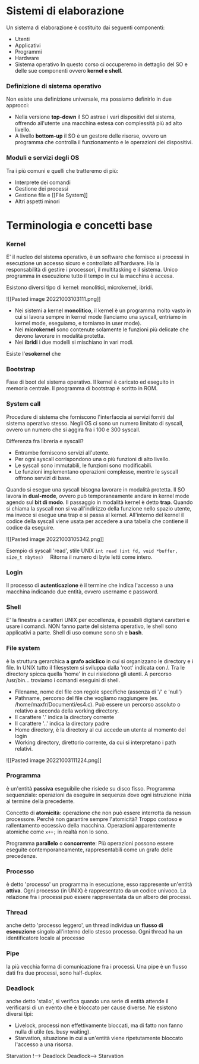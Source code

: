 # Sistemi di elaborazione
Un sistema di elaborazione è costituito dai seguenti componenti:
- Utenti
- Applicativi
- Programmi
- Hardware 
- Sistema operativo
In questo corso ci occuperemo in dettaglio del SO e delle sue componenti ovvero **kernel e shell**.

### Definizione di sistema operativo
Non esiste una definizione universale, ma possiamo definirlo in due approcci:
- Nella versione **top-down** il SO astrae i vari dispositivi del sistema, offrendo all'utente una macchina estesa con complessità più ad alto livello.
- A livello **bottom-up** il SO è un gestore delle risorse, ovvero un programma che controlla il funzionamento e le operazioni dei dispositivi.

### Moduli e servizi degli OS
Tra i più comuni e quelli che tratteremo di più:
- Interprete dei comandi
- Gestione dei processi
- Gestione file e [[File System]]
- Altri aspetti minori

# Terminologia e concetti base

### Kernel
E' il nucleo del sistema operativo, è un software che fornisce ai processi in esecuzione un accesso sicuro e controllato all'hardware.
Ha la responsabilità di gestire i processori, il multitasking e il sistema.
Unico programma in esecuzione tutto il tempo in cui la macchina è accesa.

Esistono diversi tipo di kernel: monolitici, microkernel, ibridi.

![[Pasted image 20221003103111.png]]

- Nei sistemi a kernel **monolitico**, il kernel è un programma molto vasto in cui si lavora sempre in kernel mode (lanciamo una syscall, entriamo in kernel mode, eseguiamo, e torniamo in user mode).
- Nei **microkernel** sono contenute solamente le funzioni più delicate che devono lavorare in modalità protetta.
- Nei **ibridi** i due modelli si mischiano in vari modi.

Esiste l'**esokernel** che

### Bootstrap
Fase di boot del sistema operativo.
Il kernel è caricato ed eseguito in memoria centrale.
Il programma di bootstrap è scritto in ROM.

### System call
Procedure di sistema che forniscono l'interfaccia ai servizi forniti dal sistema operativo stesso.
Negli OS ci sono un numero limitato di syscall, ovvero un numero che si aggira fra i 100 e 300 syscall.

Differenza fra libreria e syscall?
- Entrambe forniscono servizi all'utente.
- Per ogni syscall corrispondono una o più funzioni di alto livello.
- Le syscall sono immutabili, le funzioni sono modificabili.
- Le funzioni implementano operazioni complesse, mentre le syscall offrono servizi di base.

Quando si esegue una syscall bisogna lavorare in modalità protetta.
Il SO lavora in **dual-mode**, ovvero può temporaneamente andare in kernel mode agendo sul **bit di modo**.
Il passaggio in modalità kernel è detto **trap**.
Quando si chiama la syscall non si va all'indirizzo della funzione nello spazio utente, ma invece si esegue una trap e si passa al kernel.
All'interno del kernel il codice della syscall viene usata per accedere a una tabella che contiene il codice da eseguire.

![[Pasted image 20221003105342.png]]

Esempio di syscall 'read', stile UNIX
`int read (int fd, void *buffer, size_t nbytes)  `
Ritorna il numero di byte letti come intero.

### Login
Il processo di **autenticazione** è il termine che indica l'accesso a una macchina indicando due entità, ovvero username e password.

### Shell
E' la finestra a caratteri UNIX per eccellenza, è possibili digitarvi caratteri e usare i comandi.
NON fanno parte del sistema operativo, le shell sono applicativi a parte.
Shell di uso comune sono sh e **bash**.

### File system
è la struttura gerarchica **a grafo aciclico** in cui si organizzano le directory e i file.
In UNIX tutto il filesystem si sviluppa dalla 'root' indicata con /.
Tra le directory spicca quella 'home' in cui risiedono gli utenti.
A percorso /usr/bin... troviamo i comandi eseguini di shell.

- Filename, nome del file con regole specifiche (assenza di '/' e 'null')
- Pathname, percorso del file che vogliamo raggiungere (es. /home/maxfr/Documenti/es4.c). Può essere un percorso assoluto o relativo a seconda della working directory. 
- Il carattere '.' indica la directory corrente
- Il carattere '..' indica la directory padre
- Home directory, è la directory al cui accede un utente al momento del login
- Working directory, direttorio corrente, da cui si interpretano i path relativi.

![[Pasted image 20221003111224.png]]

### Programma
è un'entità **passiva** eseguibile che risiede su disco fisso.
Programma sequenziale: operazioni da eseguire in sequenza dove ogni istruzione inizia al termine della precedente.

Concetto di **atomicità**: operazione che non può essere interrotta da nessun processore.
Perchè non garantire sempre l'atomicità? Troppo costoso e rallentamento eccessivo della macchina.
Operazioni apparentemente atomiche come  `x++;` in realtà non lo sono.

Programma **parallelo** o **concorrente**: Più operazioni possono essere eseguite contemporaneamente, rappresentabili come un grafo delle precedenze.

### Processo
è detto 'processo' un programma in esecuzione, esso rappresente un'entità **attiva**.
Ogni processo (in UNIX) è rappresentato da un codice univoco.
La relazione fra i processi può essere rappresentata da un albero dei processi.

### Thread
anche detto 'processo leggero', un thread individua un **flusso di esecuzione** singolo all'interno dello stesso processo.
Ogni thread ha un identificatore locale al processo

### Pipe
la più vecchia forma di comunicazione fra i processi.
Una pipe è un flusso dati fra due processi, sono half-duplex.

### Deadlock
anche detto 'stallo', si verifica quando una serie di entità attende il verificarsi di un evento che è bloccato per cause diverse.
Ne esistono diversi tipi:
- Livelock, processi non effettivamente bloccati, ma di fatto non fanno nulla di utile (es. busy waiting).
- Starvation, situazione in cui a un'entità viene ripetutamente bloccato l'accesso a una risorsa.

Starvation !--> Deadlock
Deadlock--> Starvation



